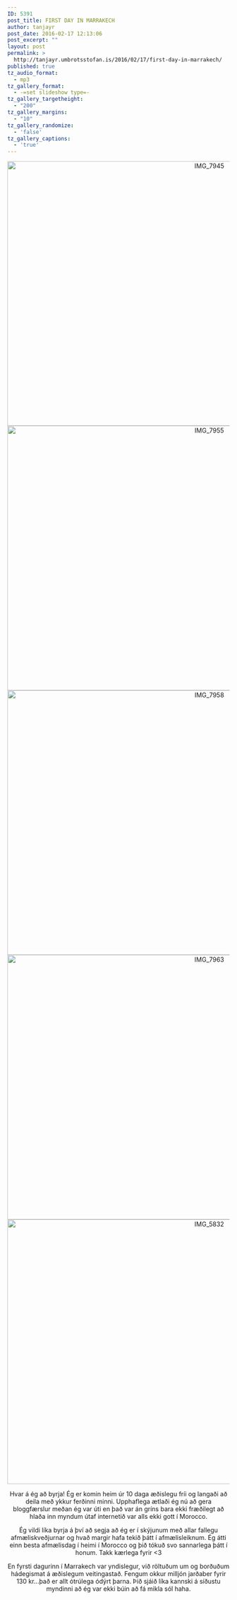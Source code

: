 ```yaml
---
ID: 5391
post_title: FIRST DAY IN MARRAKECH
author: tanjayr
post_date: 2016-02-17 12:13:06
post_excerpt: ""
layout: post
permalink: >
  http://tanjayr.umbrotsstofan.is/2016/02/17/first-day-in-marrakech/
published: true
tz_audio_format:
  - mp3
tz_gallery_format:
  - -=set slideshow type=-
tz_gallery_targetheight:
  - "200"
tz_gallery_margins:
  - "10"
tz_gallery_randomize:
  - 'false'
tz_gallery_captions:
  - 'true'
---
```

<p style="text-align: center;"><img class="aligncenter size-large wp-image-5400" src="http://www.tanjayr.com/wp-content/uploads/2016/02/IMG_7945-1024x683.jpg" alt="IMG_7945" width="900" height="600" />
<img class="aligncenter size-large wp-image-5401" src="http://www.tanjayr.com/wp-content/uploads/2016/02/IMG_7955-1024x683.jpg" alt="IMG_7955" width="900" height="600" />
<img class="aligncenter size-large wp-image-5402" src="http://www.tanjayr.com/wp-content/uploads/2016/02/IMG_7958-1024x683.jpg" alt="IMG_7958" width="900" height="600" />
<img class="aligncenter size-large wp-image-5403" src="http://www.tanjayr.com/wp-content/uploads/2016/02/IMG_7963-1024x683.jpg" alt="IMG_7963" width="900" height="600" />
<img class="aligncenter size-large wp-image-5404" src="http://www.tanjayr.com/wp-content/uploads/2016/02/IMG_5832-1024x683.jpg" alt="IMG_5832" width="900" height="600" /></p>
<p style="text-align: center;">Hvar á ég að byrja! Ég er komin heim úr 10 daga æðislegu fríi og langaði að deila með ykkur ferðinni minni. Upphaflega ætlaði ég nú að gera bloggfærslur meðan ég var úti en það var án gríns bara ekki fræðilegt að hlaða inn myndum útaf internetið var alls ekki gott í Morocco.</p>
<p style="text-align: center;">Ég vildi líka byrja á því að segja að ég er í skýjunum með allar fallegu afmæliskveðjurnar og hvað margir hafa tekið þátt í afmælisleiknum. Ég átti einn besta afmælisdag í heimi í Morocco og þið tókuð svo sannarlega þátt í honum. Takk kærlega fyrir &lt;3</p>
<p style="text-align: center;">En fyrsti dagurinn í Marrakech var yndislegur, við röltuðum um og borðuðum hádegismat á æðislegum veitingastað. Fengum okkur milljón jarðaber fyrir 130 kr...það er allt ótrúlega ódýrt þarna. Þið sjáið líka kannski á síðustu myndinni að ég var ekki búin að fá mikla sól haha.</p>